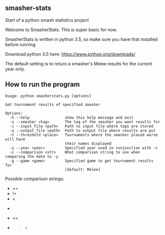 ## smasher-stats
Start of a python smash statistics project

Welcome to SmasherStats. This is super basic for now.

SmasherStats is written in python 3.5, so make sure you have that installed before running.

Download python 3.5 here: https://www.python.org/downloads/

The default setting is to return a smasher's Melee results for the current year only.

## How to run the program

    Usage: python smasherstats.py [options]

    Get tournament results of specified smasher

    Options:
      -h --help                show this help message and exit
      -s --smasher <tag>       The tag of the smasher you want results for
      -i --input_file <path>   Path to input file where tags are stored
      -o --output_file <path>  Path to output file where results are put
      -t --threshold <place>   Tournaments where the smasher placed worse will have
                               their names displayed
      -y --year <year>         Specified year used in conjunction with -c
      -c --comparison <str>    What comparison string to use when comparing the date to -y
      -g --game <game>         Specified game to get tournament results for
                               [default: Melee]
Possible comparison strings:
 - ==
 - !=
 - <
 - >
 - <=
 - >=